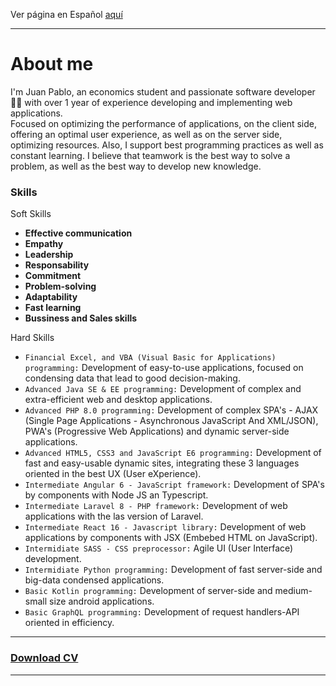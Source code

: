 <p>Ver página en Español <a href="https://github.com/jpabloroa/jpabloroa.github.io/blob/main/LEEME.md">aquí</a></p>
<hr>
<h1>About me</h1>

<p>
  I'm Juan Pablo, an economics student and passionate software developer 👨‍💻 with over 1 year of experience developing and implementing web applications.<br>
  Focused on optimizing the performance of applications, on the client side, offering an optimal user experience, as well as on the server side, optimizing resources. 
  Also, I support best programming practices as well as constant learning. 
  I believe that teamwork is the best way to solve a problem, as well as the best way to develop new knowledge.
</p>

<h3>Skills</h3>

<p>Soft Skills</p>
<ul>
  <li><strong>Effective communication</strong></li>
  <li><strong>Empathy</strong></li>
  <li><strong>Leadership</strong></li>
  <li><strong>Responsability</strong></li>
  <li><strong>Commitment</strong></li>
  <li><strong>Problem-solving</strong></li>
  <li><strong>Adaptability</strong></li>
  <li><strong>Fast learning</strong></li>
  <li><strong>Bussiness and Sales skills</strong></li>
</ul>

<p>Hard Skills</p>
<ul>
  <li><code>Financial Excel, and VBA (Visual Basic for Applications) programming:</code> Development of easy-to-use applications, focused on condensing data that lead to good decision-making.</li>
  <li><code>Advanced Java SE & EE programming:</code> Development of complex and extra-efficient web and desktop applications.</li>
  <li><code>Advanced PHP 8.0 programming:</code> Development of complex SPA's - AJAX (Single Page Applications - Asynchronous JavaScript And XML/JSON), PWA's (Progressive Web Applications) and dynamic server-side applications.</li>
  <li><code>Advanced HTML5, CSS3 and JavaScript E6 programming:</code> Development of fast and easy-usable dynamic sites, integrating these 3 languages oriented in the best UX (User eXperience).</li>
  <li><code>Intermediate Angular 6 - JavaScript framework:</code> Development of SPA's by components with Node JS an Typescript.</li>
  <li><code>Intermediate Laravel 8 - PHP framework:</code> Development of web applications with the las version of Laravel.</li>
  <li><code>Intermediate React 16 - Javascript library:</code> Development of web applications by components with JSX (Embebed HTML on JavaScript).</li>
  <li><code>Intermidiate SASS - CSS preprocessor:</code> Agile UI (User Interface) development.</li>
  <li><code>Intermidiate Python programming:</code> Development of fast server-side and big-data condensed applications.</li>
  <li><code>Basic Kotlin programming:</code> Development of server-side and medium-small size android applications.</li>
  <li><code>Basic GraphQL programming:</code> Development of request handlers-API oriented in efficiency.</li>
</ul>

<hr>
<h3><a href="https://drive.google.com/file/d/1bz23nkpx7AhX_5UjOCmQhpaWwpZDU7YI/view?usp=sharing" target="_blank">Download CV</a></h3>
<hr>
